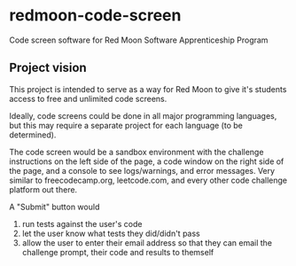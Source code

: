 # redmoon-code-screen
Code screen software for Red Moon Software Apprenticeship Program

## Project vision

This project is intended to serve as a way for Red Moon to give it's students access to free and unlimited code screens.

Ideally, code screens could be done in all major programming languages, but this may require a separate project for each language (to be determined).

The code screen would be a sandbox environment with the challenge instructions on the left side of the page, a code window on the right side of the page, and a console to see logs/warnings, and error messages. Very similar to freecodecamp.org, leetcode.com, and every other code challenge platform out there.

A "Submit" button would

1. run tests against the user's code
2. let the user know what tests they did/didn't pass
3. allow the user to enter their email address so that they can email the challenge prompt, their code and results to themself

